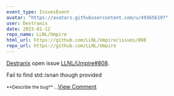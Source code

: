 ```yaml
---
event_type: IssuesEvent
avatar: "https://avatars.githubusercontent.com/u/49365619?"
user: Destranix
date: 2023-01-12
repo_name: LLNL/Umpire
html_url: https://github.com/LLNL/Umpire/issues/808
repo_url: https://github.com/LLNL/Umpire
---
```


<a href='https://github.com/Destranix' target='_blank'>Destranix</a> open issue <a href='https://github.com/LLNL/Umpire/issues/808' target='_blank'>LLNL/Umpire#808</a>.

<p>Fail to find std::isnan though provided</p><small>**Describe the bug**...</small><a href='https://github.com/LLNL/Umpire/issues/808' target='_blank'>View Comment</a>